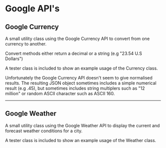 # Google API's

## Google Currency

A small utility class using the Google Currency API to convert from one currency to another.

Convert methods either return a decimal or a string (e.g "23.54 U.S Dollars")

A tester class is included to show an example usage of the Currency class.

Unfortunately the Google Currency API doesn't seem to give normalised results.
The resulting JSON object sometimes includes a simple numerical result (e.g .45), but sometimes includes string multiplers such as "12 million" or random ASCII character such as ASCII 160.

---------

## Google Weather

A small utility class using the Google Weather API to display the current and forecast weather conditions for a city.

A tester class is included to show an example usage of the Weather class.